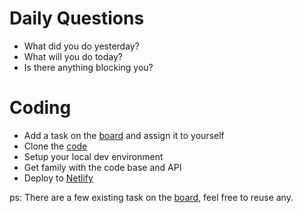 # Daily Questions

- What did you do yesterday?
- What will you do today?
- Is there anything blocking you?


# Coding

- Add a task on the [board](https://github.com/eleduck/covid19/projects/1) and assign it to yourself
- Clone the [code](https://github.com/eleduck/covid19)
- Setup your local dev environment
- Get family with the code base and API
- Deploy to [Netlify](https://www.netlify.com/)


ps: There are a few existing task on the [board](https://github.com/eleduck/covid19/projects/1), feel free to reuse any.
